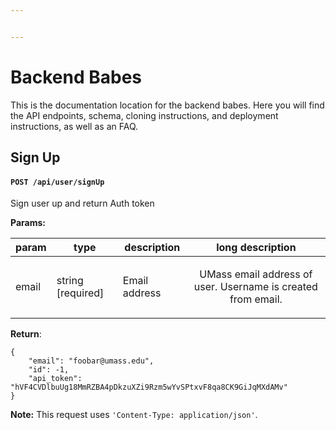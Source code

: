 ```yaml
---


---
```


<h1 id="backend-babes">Backend Babes</h1>
<p>This is the documentation location for the backend babes. Here you will find the API endpoints, schema, cloning instructions, and deployment instructions, as well as an FAQ.</p>
<h2 id="sign-up">Sign Up</h2>
<h4 id="post-apiusersignup"><code>POST /api/user/signUp</code></h4>
<p>Sign user up and return Auth token</p>
<p><strong>Params:</strong></p>

<table>
<thead>
<tr>
<th>param</th>
<th>type</th>
<th>description</th>
<th>long description</th>
</tr>
</thead>
<tbody>
<tr>
<td>email</td>
<td>string  [required]</td>
<td>Email address</td>
<td><p align="center">UMass email address of user. Username is created from email.</p></td>
</tr>
</tbody>
</table><p><strong>Return</strong>:</p>
<pre class=" language-json"><code class="prism  language-json"><span class="token punctuation">{</span>
	<span class="token string">"email"</span><span class="token punctuation">:</span> <span class="token string">"foobar@umass.edu"</span><span class="token punctuation">,</span>
	<span class="token string">"id"</span><span class="token punctuation">:</span> <span class="token operator">-</span><span class="token number">1</span><span class="token punctuation">,</span>
	<span class="token string">"api_token"</span><span class="token punctuation">:</span> <span class="token string">"hVF4CVDlbuUg18MmRZBA4pDkzuXZi9Rzm5wYvSPtxvF8qa8CK9GiJqMXdAMv"</span>
<span class="token punctuation">}</span>
</code></pre>
<p><strong>Note:</strong> This request uses <code>'Content-Type: application/json'</code>.</p>

